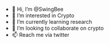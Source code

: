 - 👋 Hi, I’m @SwingBee
- 👀 I’m interested in Crypto
- 🌱 I’m currently learning research
- 💞️ I’m looking to collaborate on crypto
- 📫 Reach me via twitter

<!---
SwingBee/SwingBee is a ✨ special ✨ repository because its `README.md` (this file) appears on your GitHub profile.
You can click the Preview link to take a look at your changes.
--->
